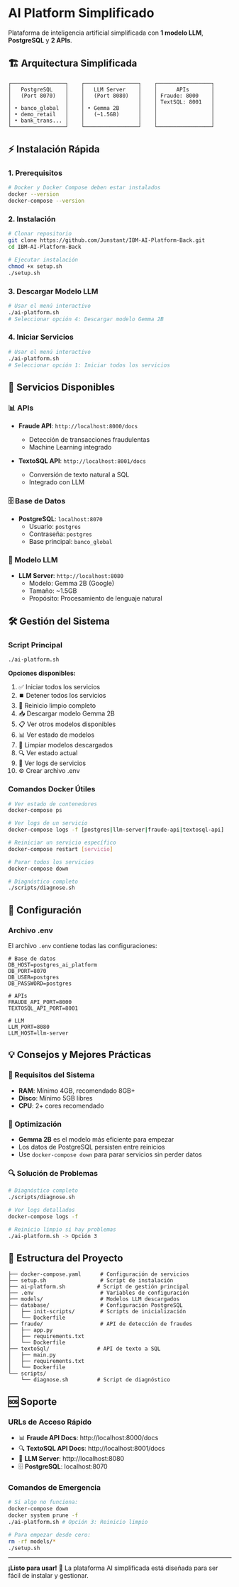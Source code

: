 # AI Platform Simplificado

Plataforma de inteligencia artificial simplificada con **1 modelo LLM**, **PostgreSQL** y **2 APIs**.

## 🏗️ Arquitectura Simplificada

```
┌─────────────────┐    ┌─────────────────┐    ┌─────────────────┐
│   PostgreSQL    │    │   LLM Server    │    │      APIs       │
│   (Port 8070)   │    │   (Port 8080)   │    │ Fraude: 8000    │
│                 │    │                 │    │ TextSQL: 8001   │
│ • banco_global  │    │ • Gemma 2B      │    │                 │
│ • demo_retail   │    │   (~1.5GB)      │    │                 │
│ • bank_trans... │    │                 │    │                 │
└─────────────────┘    └─────────────────┘    └─────────────────┘
```

## ⚡ Instalación Rápida

### 1. Prerequisitos
```bash
# Docker y Docker Compose deben estar instalados
docker --version
docker-compose --version
```

### 2. Instalación
```bash
# Clonar repositorio
git clone https://github.com/Junstant/IBM-AI-Platform-Back.git
cd IBM-AI-Platform-Back

# Ejecutar instalación
chmod +x setup.sh
./setup.sh
```

### 3. Descargar Modelo LLM
```bash
# Usar el menú interactivo
./ai-platform.sh
# Seleccionar opción 4: Descargar modelo Gemma 2B
```

### 4. Iniciar Servicios
```bash
# Usar el menú interactivo
./ai-platform.sh
# Seleccionar opción 1: Iniciar todos los servicios
```

## 🎯 Servicios Disponibles

### 📊 APIs
- **Fraude API**: `http://localhost:8000/docs`
  - Detección de transacciones fraudulentas
  - Machine Learning integrado
  
- **TextoSQL API**: `http://localhost:8001/docs`
  - Conversión de texto natural a SQL
  - Integrado con LLM

### 🗄️ Base de Datos
- **PostgreSQL**: `localhost:8070`
  - Usuario: `postgres`
  - Contraseña: `postgres`
  - Base principal: `banco_global`

### 🧠 Modelo LLM
- **LLM Server**: `http://localhost:8080`
  - Modelo: Gemma 2B (Google)
  - Tamaño: ~1.5GB
  - Propósito: Procesamiento de lenguaje natural

## 🛠️ Gestión del Sistema

### Script Principal
```bash
./ai-platform.sh
```

**Opciones disponibles:**
1. ✅ Iniciar todos los servicios
2. ⏹️ Detener todos los servicios  
3. 🔄 Reinicio limpio completo
4. 📥 Descargar modelo Gemma 2B
5. 📋 Ver otros modelos disponibles
6. 📊 Ver estado de modelos
7. 🧹 Limpiar modelos descargados
8. 🔍 Ver estado actual
9. 📜 Ver logs de servicios
10. ⚙️ Crear archivo .env

### Comandos Docker Útiles
```bash
# Ver estado de contenedores
docker-compose ps

# Ver logs de un servicio
docker-compose logs -f [postgres|llm-server|fraude-api|textosql-api]

# Reiniciar un servicio específico
docker-compose restart [servicio]

# Parar todos los servicios
docker-compose down

# Diagnóstico completo
./scripts/diagnose.sh
```

## 🔧 Configuración

### Archivo .env
El archivo `.env` contiene todas las configuraciones:
```env
# Base de datos
DB_HOST=postgres_ai_platform
DB_PORT=8070
DB_USER=postgres
DB_PASSWORD=postgres

# APIs
FRAUDE_API_PORT=8000
TEXTOSQL_API_PORT=8001

# LLM
LLM_PORT=8080
LLM_HOST=llm-server
```

## 💡 Consejos y Mejores Prácticas

### 💾 Requisitos del Sistema
- **RAM**: Mínimo 4GB, recomendado 8GB+
- **Disco**: Mínimo 5GB libres
- **CPU**: 2+ cores recomendado

### 🚀 Optimización
- **Gemma 2B** es el modelo más eficiente para empezar
- Los datos de PostgreSQL persisten entre reinicios
- Use `docker-compose down` para parar servicios sin perder datos

### 🔍 Solución de Problemas
```bash
# Diagnóstico completo
./scripts/diagnose.sh

# Ver logs detallados
docker-compose logs -f

# Reinicio limpio si hay problemas
./ai-platform.sh -> Opción 3
```

## 📁 Estructura del Proyecto

```
├── docker-compose.yaml      # Configuración de servicios
├── setup.sh                 # Script de instalación
├── ai-platform.sh          # Script de gestión principal
├── .env                     # Variables de configuración
├── models/                  # Modelos LLM descargados
├── database/                # Configuración PostgreSQL
│   ├── init-scripts/        # Scripts de inicialización
│   └── Dockerfile
├── fraude/                  # API de detección de fraudes
│   ├── app.py
│   ├── requirements.txt
│   └── Dockerfile
├── textoSql/               # API de texto a SQL
│   ├── main.py
│   ├── requirements.txt
│   └── Dockerfile
└── scripts/
    └── diagnose.sh         # Script de diagnóstico
```

## 🆘 Soporte

### URLs de Acceso Rápido
- 📊 **Fraude API Docs**: http://localhost:8000/docs
- 🔍 **TextoSQL API Docs**: http://localhost:8001/docs  
- 🧠 **LLM Server**: http://localhost:8080
- 🗄️ **PostgreSQL**: localhost:8070

### Comandos de Emergencia
```bash
# Si algo no funciona:
docker-compose down
docker system prune -f
./ai-platform.sh # Opción 3: Reinicio limpio

# Para empezar desde cero:
rm -rf models/*
./setup.sh
```

---

**¡Listo para usar!** 🎉 La plataforma AI simplificada está diseñada para ser fácil de instalar y gestionar.